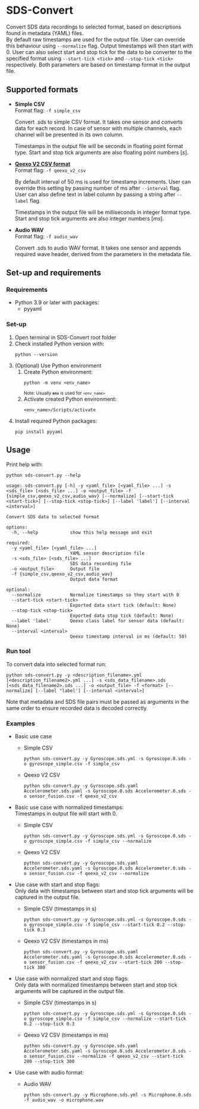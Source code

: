 # SDS-Convert
Convert SDS data recordings to selected format, based on descriptions found in metadata (YAML) files.  
By default raw timestamps are used for the output file. User can override this behaviour using `--normalize` flag.
Output timestamps will then start with 0. User can also select start and stop tick for the data to be converter to the
specified format using `--start-tick <tick>` and `--stop-tick <tick>` respectively. Both parameters are based on 
timestamp format in the output file.

## Supported formats
- **Simple CSV**  
   Format flag: `-f simple_csv`

   Convert .sds to simple CSV format. It takes one sensor and converts data for each record. In case of sensor with
   multiple channels, each channel will be presented in its own column.

   Timestamps in the output file will be seconds in floating point format type. Start and stop tick arguments are also
   floating point numbers \[*s*\].

- **[Qeexo V2 CSV format](https://docs.qeexo.com/guides/userguides/data-management#2-1-Data-format-specification)**  
   Format flag: `-f qeexo_v2_csv`

   By default interval of 50 ms is used for timestamp increments. User can override this setting by
   passing number of ms after `--interval` flag. User can also define text in label column by passing a string
   after `--label` flag.

   Timestamps in the output file will be milliseconds in integer format type. Start and stop tick arguments are also
   integer numbers \[*ms*\].

- **Audio WAV**  
   Format flag: `-f audio_wav`

   Convert .sds to audio WAV format. It takes one sensor and appends required wave header, derived from the
   parameters in the metadata file.

## Set-up and requirements
### Requirements
- Python 3.9 or later with packages:
  - pyyaml

### Set-up
1. Open terminal in SDS-Convert root folder
2. Check installed Python version with:
   ```
   python --version
   ```
3. (Optional) Use Python environment
   1. Create Python environment:
      ```
      python -m venv <env_name>
      ```
      <sup>Note: Usually **`env`** is used for `<env_name>`</sup>
   2. Activate created Python environment:
      ```
      <env_name>/Scripts/activate
      ```
4. Install required Python packages:
   ```
   pip install pyyaml
   ```

## Usage
Print help with:
```
python sds-convert.py --help
```

```
usage: sds-convert.py [-h] -y <yaml_file> [<yaml_file> ...] -s <sds_file> [<sds_file> ...] -o <output_file> -f {simple_csv,qeexo_v2_csv,audio_wav} [--normalize] [--start-tick <start-tick>] [--stop-tick <stop-tick>] [--label 'label'] [--interval <interval>]

Convert SDS data to selected format

options:
  -h, --help            show this help message and exit

required:
  -y <yaml_file> [<yaml_file> ...]
                        YAML sensor description file
  -s <sds_file> [<sds_file> ...]
                        SDS data recording file
  -o <output_file>      Output file
  -f {simple_csv,qeexo_v2_csv,audio_wav}
                        Output data format

optional:
  --normalize           Normalize timestamps so they start with 0
  --start-tick <start-tick>
                        Exported data start tick (default: None)
  --stop-tick <stop-tick>
                        Exported data stop tick (default: None)
  --label 'label'       Qeexo class label for sensor data (default: None)
  --interval <interval>
                        Qeexo timestamp interval in ms (default: 50)
```

### Run tool
To convert data into selected format run:
```
python sds-convert.py -y <description_filename>.yml [<description_filename2>.yml ...] -s <sds_data_filename>.sds [<sds_data_filename2>.sds ...] -o <output_file> -f <format> [--normalize] [--label "label'] [--interval <interval>]
```
Note that metadata and SDS file pairs must be passed as arguments in the same order to ensure recorded data
is decoded correctly.

### Examples
- Basic use case 
   - Simple CSV
      ```
      python sds-convert.py -y Gyroscope.sds.yml -s Gyroscope.0.sds -o gyroscope_simple.csv -f simple_csv
      ```

   - Qeexo V2 CSV
      ```
      python sds-convert.py -y Gyroscope.sds.yaml Accelerometer.sds.yaml -s Gyroscope.0.sds Accelerometer.0.sds -o sensor_fusion.csv -f qeexo_v2_csv
      ```

- Basic use case with normalized timestamps:  
   Timestamps in output file will start with 0.
   - Simple CSV
      ```
      python sds-convert.py -y Gyroscope.sds.yml -s Gyroscope.0.sds -o gyroscope_simple.csv -f simple_csv --normalize
      ```

   - Qeexo V2 CSV
      ```
      python sds-convert.py -y Gyroscope.sds.yaml Accelerometer.sds.yaml -s Gyroscope.0.sds Accelerometer.0.sds -o sensor_fusion.csv -f qeexo_v2_csv --normalize
      ```

- Use case with start and stop flags:  
   Only data with timestamps between start and stop tick arguments will be captured in the  output file.
   - Simple CSV (timestamps in s)
      ```
      python sds-convert.py -y Gyroscope.sds.yml -s Gyroscope.0.sds -o gyroscope_simple.csv -f simple_csv --start-tick 0.2 --stop-tick 0.3
      ```

   - Qeexo V2 CSV (timestamps in ms)
      ```
      python sds-convert.py -y Gyroscope.sds.yaml Accelerometer.sds.yaml -s Gyroscope.0.sds Accelerometer.0.sds -o sensor_fusion.csv -f qeexo_v2_csv --start-tick 200 --stop-tick 300
      ```

- Use case with normalized start and stop flags:  
   Only data with normalized timestamps between start and stop tick arguments will be captured in the  output file.  
   - Simple CSV (timestamps in s)
      ```
      python sds-convert.py -y Gyroscope.sds.yml -s Gyroscope.0.sds -o gyroscope_simple.csv -f simple_csv --normalize --start-tick 0.2 --stop-tick 0.3
      ```

   - Qeexo V2 CSV (timestamps in ms)
      ```
      python sds-convert.py -y Gyroscope.sds.yaml Accelerometer.sds.yaml -s Gyroscope.0.sds Accelerometer.0.sds -o sensor_fusion.csv --normalize -f qeexo_v2_csv --start-tick 200 --stop-tick 300
      ```

- Use case with audio format:
   - Audio WAV
      ```
      python sds-convert.py -y Microphone.sds.yml -s Microphone.0.sds -f audio_wav -o microphone.wav
      ```

